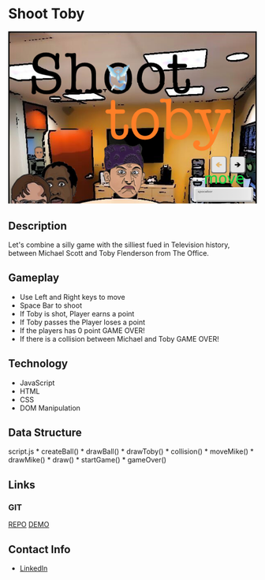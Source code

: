 # Shoot Toby

![Game Image](/images/Unbenannt.png)

## Description

Let's combine a silly game with the silliest fued in Television history, between Michael Scott and Toby Flenderson from The Office.

## Gameplay

* Use Left and Right keys to move
* Space Bar to shoot
* If Toby is shot, Player earns a point 
* If Toby passes the Player loses a point
* If the players has 0 point GAME OVER!
* If there is a collision between Michael and Toby GAME OVER!

## Technology

* JavaScript
* HTML
* CSS
* DOM Manipulation

## Data Structure

script.js
    * createBall()
    * drawBall()
    * drawToby()
    * collision()
    * moveMike()
    * drawMike()
    * draw()
    * startGame()
    * gameOver()

## Links

### GIT

[REPO](https://github.com/musason)
[DEMO](https://musason.github.io/shoot-toby)

## Contact Info

* [LinkedIn](https://www.linkedin.com/in/zelimhan-ismailov/)
